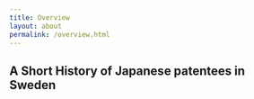 ```yaml
---
title: Overview
layout: about
permalink: /overview.html
---
```


## A Short History of Japanese patentees in Sweden
